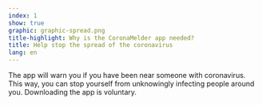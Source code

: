 ```yaml
---
index: 1
show: true
graphic: graphic-spread.png
title-highlight: Why is the CoronaMelder app needed?
title: Help stop the spread of the coronavirus
lang: en
---
```

The app will warn you if you have been near someone with coronavirus. This way, you can stop yourself from unknowingly infecting people around you. Downloading the app is voluntary.
